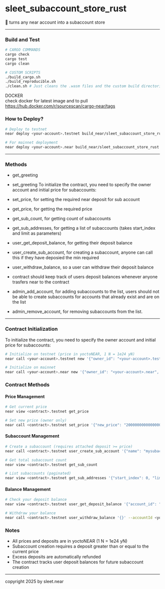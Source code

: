 # sleet_subaccount_store_rust

📝 turns any near account into a subaccount store

---

### Build and Test

```bash
# CARGO COMMANDS
cargo check
cargo test
cargo clean

# CUSTOM SCRIPTS
./build_cargo.sh
./build_reproducible.sh
./clean.sh # Just cleans the .wasm files and the custom build directories
```

DOCKER
<br/>
check docker for latest image and to pull
<br/>
https://hub.docker.com/r/sourcescan/cargo-near/tags


###  How to Deploy?

```bash
# Deploy to testnet
near deploy <your-account>.testnet build_near/sleet_subaccount_store_rust.wasm

# For mainnet deployment
near deploy <your-account>.near build_near/sleet_subaccount_store_rust.wasm
```

---

### Methods

- get_greeting
- set_greeting
To initialize the contract, you need to specify the owner account and initial price for subaccounts:

- set_price, for setting the required near deposit for sub account
- get_price, for getting the required price
- get_sub_count, for getting count of subaccounts
- get_sub_addresses, for getting a list of subaccounts (takes start_index and limit as parameters)
- user_get_deposit_balance, for getting their deposit balance
- user_create_sub_account, for creating a subaccount, anyone can call this if they have deposied the min required
- user_withdraw_balance, so a user can withdraw their deposit balance
- contract should keep track of users deposit balances whenever anyone trasfers near to the contract
- admin_add_account, for adding subaccounts to the list, users should not be able to create subaccounts for accounts that already exist and are on the list
- admin_remove_account, for removing subaccounts from the list.

---


### Contract Initialization

To initialize the contract, you need to specify the owner account and initial price for subaccounts:

```bash
# Initialize on testnet (price in yoctoNEAR, 1 N = 1e24 yN)
near call <your-account>.testnet new '{"owner_id": "<your-account>.testnet", "initial_price": "1000000000000000000000000"}' --accountId <your-account>.testnet

# Initialize on mainnet
near call <your-account>.near new '{"owner_id": "<your-account>.near", "initial_price": "1000000000000000000000000"}' --accountId <your-account>.near
```

### Contract Methods

#### Price Management
```bash
# Get current price
near view <contract>.testnet get_price

# Set new price (owner only)
near call <contract>.testnet set_price '{"new_price": "2000000000000000000000000"}' --accountId <owner>.testnet
```

#### Subaccount Management
```bash
# Create a subaccount (requires attached deposit >= price)
near call <contract>.testnet user_create_sub_account '{"name": "mysubaccount"}' --deposit 1.1 --accountId <your-account>.testnet

# Get total subaccount count
near view <contract>.testnet get_sub_count

# List subaccounts (paginated)
near view <contract>.testnet get_sub_addresses '{"start_index": 0, "limit": 10}'
```

#### Balance Management
```bash
# Check your deposit balance
near view <contract>.testnet user_get_deposit_balance '{"account_id": "<your-account>.testnet"}'

# Withdraw your balance
near call <contract>.testnet user_withdraw_balance '{}' --accountId <your-account>.testnet
```

### Notes
- All prices and deposits are in yoctoNEAR (1 N = 1e24 yN)
- Subaccount creation requires a deposit greater than or equal to the current price
- Excess deposits are automatically refunded
- The contract tracks user deposit balances for future subaccount creation

---

copyright 2025 by sleet.near

